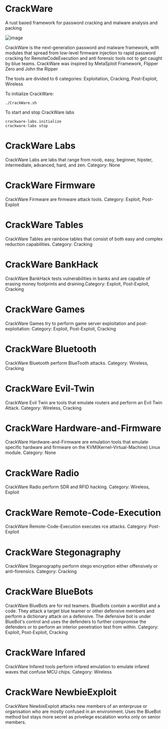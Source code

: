 # CrackWare
A rust based framework for password cracking and malware analysis and packing 

![image](https://github.com/user-attachments/assets/ef61090c-b6ad-43a8-8501-3da852719893)

CrackWare is the next-generation password and malware framework, with modules that spread from low-level firmware injection to rapid password cracking for RemoteCodeExecution and anti forensic tools not to get caught by blue teams. CrackWare was inspired by MetaSploit Framework, Flipper Zero and John the Ripper

The tools are divided to 6 categories: Exploitation, Cracking, Post-Exploit, Wireless

To initialize CrackWare: 
```
./CrackWare.sh
```
To start and stop CrackWare labs
```
crackware-labs.initialize
crackware-labs stop
```
# CrackWare Labs
CrackWare Labs are labs that range from noob, easy, beginner, hipster, intermediate, advanced, hard, and zen. Category: None
# CrackWare Firmware
CrackWare Firmware are firmware attack tools. Category: Exploit, Post-Exploit
# CrackWare Tables
CrackWare Tables are rainbow tables that consist of both easy and complex reduction capabilities. Category: Cracking
# CrackWare BankHack
CrackWare BankHack tests vulnerabilities in banks and are capable of erasing money footprints and draining.Category: Exploit, Post-Exploit, Cracking
# CrackWare Games
CrackWare Games try to perform game server exploitation and post-exploitation: Category: Exploit, Post-Exploit, Cracking
# CrackWare Bluetooth
CrackWare Bluetooth perform BlueTooth attacks. Category: Wireless, Cracking
# CrackWare Evil-Twin
CrackWare Evil Twin are tools that emulate routers and perform an Evil Twin Attack. Category: Wireless, Cracking
# CrackWare Hardware-and-Firmware
CrackWare Hardware-and-Firmware are emulation tools that emulate specific hardware and firmware on the KVM(Kernel-Virtual-Machine) Linux module. Category: None
# CrackWare Radio
CrackWare Radio perform SDR and RFID hacking. Category: Wireless, Exploit
# CrackWare Remote-Code-Execution
CrackWare Remote-Code-Execution executes rce attacks. Category: Post-Exploit
# CrackWare Stegonagraphy
CrackWare Steganography perform stego encryption either offensively or anti-forensics. Category: Cracking
# CrackWare BlueBots
CrackWare BlueBots are for red teamers. BlueBots contain a wordlist and a code. They attack a target blue teamer or other defensive members and perform a dictionary attack on a defensive. The defensive bot is under BlueBot's control and uses the defenders to further compromise the defenders or to perform an interior penetration test from within. Category: Exploit, Post-Exploit, Cracking
# CrackWare Infared
CrackWare Infared tools perform infared emulation to emulate infared waves that confuse MCU chips. Category: Wireless
# CrackWare NewbieExploit
CrackWare NewbieExploit attacks new members of an enterpruse or organisation who are mostly confused in an environment. Uses the BlueBot method but stays more secret as privelege escalation works only on senior members.
